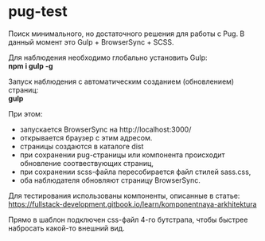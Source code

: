 # pug-test
Поиск минимального, но достаточного решения для работы с Pug.
В данный момент это Gulp + BrowserSync + SCSS.

Для наблюдения необходимо глобально установить Gulp: <br>
<b>npm i gulp -g</b>

Запуск наблюдения с автоматическим созданием (обновлением) страниц:<br>
<b>gulp</b>

При этом:
- запускается BrowserSync на http://localhost:3000/
- открывается браузер с этим адресом.
- страницы создаются в каталоге dist
- при сохранении pug-страницы или компонента происходит обновление соотвествующих страниц,
- при сохранении scss-файла пересобирается файл стилей sass.css,
- оба наблюдателя обновляют страницу BrowserSync.

Для тестирования использованы компоненты, описанные в статье:
https://fullstack-development.gitbook.io/learn/komponentnaya-arkhitektura

Прямо в шаблон подключен css-файл 4-го бутстрапа, чтобы быстрее набросать какой-то внешний вид.
